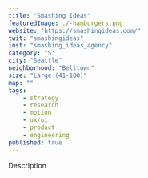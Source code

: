 ```yaml
---
title: "Smashing Ideas"
featuredImage: ./-hamburgers.png
website: "https://smashingideas.com/"
twit: "smashingideas"
inst: "smashing_ideas_agency"
category: "S"
city: "Seattle"
neighborhood: "Belltown"
size: "Large (41-100)"
map: ""
tags:
    - strategy
    - research
    - motion
    - ux/ui
    - product
    - engineering
published: true
---
```


Description
